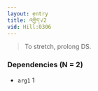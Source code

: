 ```yaml
---
layout: entry
title: འགྱེད་√2
vid: Hill:0306
---
```

> To stretch, prolong DS.
### Dependencies (N = 2)
* `arg1` 1
